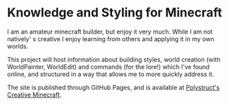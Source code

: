 # Knowledge and Styling for Minecraft

I am an amateur minecraft builder, but enjoy it very much. While I am not natively'
s creative I enjoy learning from others and applying it in my own worlds.

This project will host information about building styles, world creation (with
WorldPainter, WorldEdit) and commands (for the lore!) which I've found online,
and structured in a way that allows me to more quickly address it.

The site is published through GitHub Pages, and is available at
[Polystruct's Creative Minecraft](https://polystruct.github.io/creative/).
